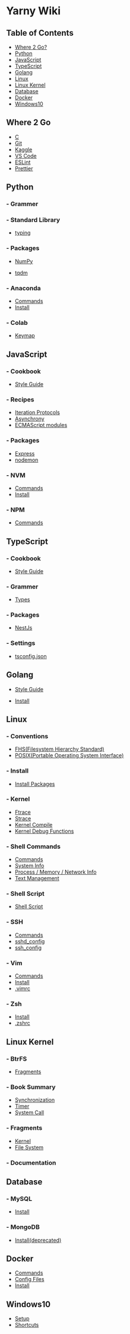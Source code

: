 Yarny Wiki
==========

Table of Contents
-----------------

- [Where 2 Go?](#where-2-go)
- [Python](#python)
- [JavaScript](#javascript)
- [TypeScript](#typescript)
- [Golang](#golang)
- [Linux](#linux)
- [Linux Kernel](#linux-kernel)
- [Database](#database)
- [Docker](#docker)
- [Windows10](#windows10)

Where 2 Go
----------

- [C](./where/c.md)
- [Git](./where/git.md)
- [Kaggle](./where/kaggle.md)
- [VS Code](./where/vscode.md)
- [ESLint](./where/eslint.md)
- [Prettier](./where/prettier.md)

Python
------

### - Grammer
<!-- - [Grammer](./python/recipes/grammer.md) -->
### - Standard Library
- [typing](./python/library/typing.md)
### - Packages
- [NumPy](./python/packages/numpy.md)
<!-- - [Pandas](./python/packages/pandas.md) -->
- [tqdm](./python/packages/tqdm.md)
### - Anaconda
- [Commands](./python/anaconda/commands.md)
- [Install](./python/anaconda/install.md)
### - Colab
- [Keymap](./python/colab/keymap.md)

JavaScript
----------

### - Cookbook
- [Style Guide](./javascript/cookbook/style_guide.md)
### - Recipes
- [Iteration Protocols](./javascript/recipes/iter_protocols.md)
- [Asynchrony](./javascript/recipes/asynchrony.md)
- [ECMAScript modules](./javascript/recipes/es_modules.md)
### - Packages
- [Express](./javascript/packages/express.md)
- [nodemon](./javascript/packages/nodemon.md)
### - NVM
- [Commands](./javascript/nvm/commands.md)
- [Install](./javascript/nvm/install.md)
### - NPM
- [Commands](./javascript/npm/commands.md)

TypeScript
----------

### - Cookbook
- [Style Guide](./typescript/cookbook/style_guide.md)
### - Grammer
- [Types](./typescript/grammer/types.md)
<!-- - [Else](./typescript/grammer/else.md) -->
### - Packages
- [NestJs](./typescript/packages/nestjs.md)
### - Settings
- [tsconfig.json](./typescript/settings/tsconfigjson.md)

Golang
------

- [Style Guide](./golang/style_guide.md)
<!-- - [Grammer](./golang/grammer.md) -->
- [Install](./golang/install.md)

Linux
-----

### - Conventions
- [FHS(Filesystem Hierarchy Standard)](./linux/conventions/fhs.md)
- [POSIX(Portable Operating System Interface)](./linux/conventions/posix.md)
### - Install
- [Install Packages](./linux/install/install_packages.md)
### - Kernel
- [Ftrace](./linux/kernel/ftrace.md)
- [Strace](./linux/kernel/strace.md)
- [Kernel Compile](./linux/kernel/compile.md)
- [Kernel Debug Functions](./linux/kernel/debug_funcs.md)
### - Shell Commands
- [Commands](./linux/shell_commands/commands.md)
- [System Info](./linux/shell_commands/system_info.md)
- [Process / Memory / Network Info](./linux/shell_commands/process_memory_network_info.md)
- [Text Management](./linux/shell_commands/text_management.md)
### - Shell Script
- [Shell Script](./linux/shell_script/shell_script.md)
### - SSH
- [Commands](./linux/ssh/commands.md)
- [sshd_config](./linux/ssh/sshd_config.md)
- [ssh_config](./linux/ssh/ssh_config.md)
### - Vim
- [Commands](./linux/vim/commands.md)
- [Install](./linux/vim/install.md)
- [.vimrc](https://github.com/ehsqjfwk99999/_yarny-archieve/blob/master/.ksy-settings/ksy-vimrc)
### - Zsh
- [Install](./linux/zsh/install.md)
- [.zshrc](https://github.com/ehsqjfwk99999/_yarny-archieve/blob/master/.ksy-settings/ksy-zshrc)

Linux Kernel
------------

### - BtrFS
- [Fragments](./linux_kernel/btrfs/fragments.md)
### - Book Summary
- [Synchronization](./linux_kernel/book_summary/sync.md)
- [Timer](./linux_kernel/book_summary/timer.md)
- [System Call](./linux_kernel/book_summary/syscall.md)
### - Fragments
- [Kernel](./linux_kernel/fragments/kernel.md)
- [File System](./linux_kernel/fragments/fs.md)
### - Documentation

Database
--------

### - MySQL
- [Install](./database/mysql/install.md)
### - MongoDB
- [Install(deprecated)](./database/mongodb/install.md)

Docker
------

- [Commands](./docker/commands.md)
- [Config Files](./docker/config_files.md)
- [Install](./docker/install.md)

Windows10
---------

- [Setup](./windows10/setup.md)
- [Shortcuts](./windows10/shortcuts.md)
